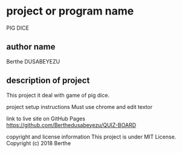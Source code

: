 # project or program name
PIG DICE

## author name
Berthe DUSABEYEZU

## description of project
This project it deal with game of pig dice.

project setup instructions
Must use chrome and edit textor

link to live site on GitHub Pages
https://github.com/Berthedusabeyezu/QUIZ-BOARD

copyright and license information
This project is under MIT License. Copyright (c) 2018 Berthe  